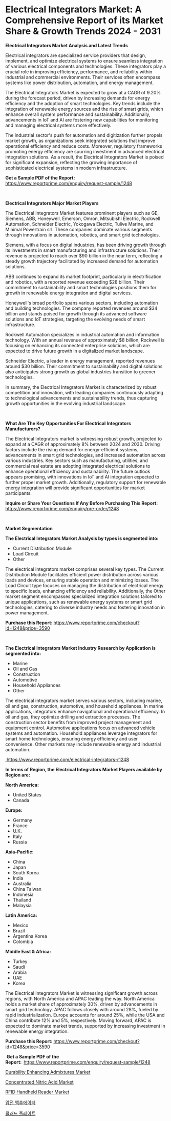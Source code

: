 <p><h1>Electrical Integrators Market: A Comprehensive Report of its Market Share & Growth Trends 2024 - 2031</h1></p><p><strong>Electrical Integrators Market Analysis and Latest Trends</strong></p>
<p><p>Electrical integrators are specialized service providers that design, implement, and optimize electrical systems to ensure seamless integration of various electrical components and technologies. These integrators play a crucial role in improving efficiency, performance, and reliability within industrial and commercial environments. Their services often encompass systems like power distribution, automation, and energy management.</p><p>The Electrical Integrators Market is expected to grow at a CAGR of 9.20% during the forecast period, driven by increasing demands for energy efficiency and the adoption of smart technologies. Key trends include the integration of renewable energy sources and the rise of smart grids, which enhance overall system performance and sustainability. Additionally, advancements in IoT and AI are fostering new capabilities for monitoring and managing electrical systems more effectively.</p><p>The industrial sector's push for automation and digitization further propels market growth, as organizations seek integrated solutions that improve operational efficiency and reduce costs. Moreover, regulatory frameworks promoting energy efficiency are spurring investment in advanced electrical integration solutions. As a result, the Electrical Integrators Market is poised for significant expansion, reflecting the growing importance of sophisticated electrical systems in modern infrastructure.</p></p>
<p><strong>Get a Sample PDF of the Report:&nbsp;</strong> <a href="https://www.reportprime.com/enquiry/request-sample/1248">https://www.reportprime.com/enquiry/request-sample/1248</a></p>
<p>&nbsp;</p>
<p><strong>Electrical Integrators Major Market Players</strong></p>
<p><p>The Electrical Integrators Market features prominent players such as GE, Siemens, ABB, Honeywell, Emerson, Omron, Mitsubishi Electric, Rockwell Automation, Schneider Electric, Yokogawa Electric, Tulive Marine, and Minimal Powertrain srl. These companies dominate various segments through innovations in automation, robotics, and smart grid technologies.</p><p>Siemens, with a focus on digital industries, has been driving growth through its investments in smart manufacturing and infrastructure solutions. Their revenue is projected to reach over $90 billion in the near term, reflecting a steady growth trajectory facilitated by increased demand for automation solutions.</p><p>ABB continues to expand its market footprint, particularly in electrification and robotics, with a reported revenue exceeding $28 billion. Their commitment to sustainability and smart technologies positions them for growth in renewable energy integration and digital services.</p><p>Honeywell's broad portfolio spans various sectors, including automation and building technologies. The company reported revenues around $34 billion and stands poised for growth through its advanced software solutions and IoT strategies, targeting the evolving needs of smart infrastructure.</p><p>Rockwell Automation specializes in industrial automation and information technology. With an annual revenue of approximately $8 billion, Rockwell is focusing on enhancing its connected enterprise solutions, which are expected to drive future growth in a digitalized market landscape.</p><p>Schneider Electric, a leader in energy management, reported revenues around $30 billion. Their commitment to sustainability and digital solutions also anticipates strong growth as global industries transition to greener technologies.</p><p>In summary, the Electrical Integrators Market is characterized by robust competition and innovation, with leading companies continuously adapting to technological advancements and sustainability trends, thus capturing growth opportunities in the evolving industrial landscape.</p></p>
<p>&nbsp;</p>
<p><strong>What Are The Key Opportunities For Electrical Integrators Manufacturers?</strong></p>
<p><p>The Electrical Integrators market is witnessing robust growth, projected to expand at a CAGR of approximately 8% between 2024 and 2030. Driving factors include the rising demand for energy-efficient systems, advancements in smart grid technologies, and increased automation across various industries. Key sectors such as manufacturing, utilities, and commercial real estate are adopting integrated electrical solutions to enhance operational efficiency and sustainability. The future outlook appears promising, with innovations in IoT and AI integration expected to further propel market growth. Additionally, regulatory support for renewable energy integration will provide significant opportunities for market participants.</p></p>
<p><strong>Inquire or Share Your Questions If Any Before Purchasing This Report:</strong> <a href="https://www.reportprime.com/enquiry/pre-order/1248">https://www.reportprime.com/enquiry/pre-order/1248</a></p>
<p>&nbsp;</p>
<p><strong>Market Segmentation</strong></p>
<p><strong>The Electrical Integrators Market Analysis by types is segmented into:</strong></p>
<p><ul><li>Current Distribution Module</li><li>Load Circuit</li><li>Other</li></ul></p>
<p><p>The electrical integrators market comprises several key types. The Current Distribution Module facilitates efficient power distribution across various loads and devices, ensuring stable operation and minimizing losses. The Load Circuit type focuses on managing the distribution of electrical energy to specific loads, enhancing efficiency and reliability. Additionally, the Other market segment encompasses specialized integration solutions tailored to unique applications, such as renewable energy systems or smart grid technologies, catering to diverse industry needs and fostering innovation in power management.</p></p>
<p><strong>Purchase this Report:&nbsp;</strong><a href="https://www.reportprime.com/checkout?id=1248&price=3590">https://www.reportprime.com/checkout?id=1248&price=3590</a></p>
<p>&nbsp;</p>
<p><strong>The Electrical Integrators Market Industry Research by Application is segmented into:</strong></p>
<p><ul><li>Marine</li><li>Oil and Gas</li><li>Construction</li><li>Automotive</li><li>Household Appliances</li><li>Other</li></ul></p>
<p><p>The electrical integrators market serves various sectors, including marine, oil and gas, construction, automotive, and household appliances. In marine applications, integrators enhance navigational and operational efficiency. In oil and gas, they optimize drilling and extraction processes. The construction sector benefits from improved project management and equipment control. Automotive applications focus on advanced vehicle systems and automation. Household appliances leverage integrators for smart home technologies, ensuring energy efficiency and user convenience. Other markets may include renewable energy and industrial automation.</p></p>
<p><a href="https://www.reportprime.com/electrical-integrators-r1248">&nbsp;https://www.reportprime.com/electrical-integrators-r1248</a></p>
<p><strong>In terms of Region, the Electrical Integrators Market Players available by Region are:</strong></p>
<p>
    <p> <strong> North America: </strong>
        <ul>
            <li>United States</li>
            <li>Canada</li>
        </ul>
        </p> 
    <p> <strong> Europe: </strong>
        <ul>
            <li>Germany</li>
            <li>France</li>
            <li>U.K.</li>
            <li>Italy</li>
            <li>Russia</li>
        </ul>
        </p> 
    <p> <strong> Asia-Pacific: </strong>
        <ul>
            <li>China</li>
            <li>Japan</li>
            <li>South Korea</li>
            <li>India</li>
            <li>Australia</li>
            <li>China Taiwan</li>
            <li>Indonesia</li>
            <li>Thailand</li>
            <li>Malaysia</li>
        </ul>
        </p> 
    <p> <strong> Latin America: </strong>
        <ul>
            <li>Mexico</li>
            <li>Brazil</li>
            <li>Argentina Korea</li>
            <li>Colombia</li>
        </ul>
        </p> 
    <p> <strong> Middle East & Africa: </strong>
        <ul>
            <li>Turkey</li>
            <li>Saudi</li>
            <li>Arabia</li>
            <li>UAE</li>
            <li>Korea</li>
        </ul>
    </p>
    </p>
<p><p>The Electrical Integrators Market is witnessing significant growth across regions, with North America and APAC leading the way. North America holds a market share of approximately 30%, driven by advancements in smart grid technology. APAC follows closely with around 28%, fueled by rapid industrialization. Europe accounts for around 25%, while the USA and China contribute 12% and 5%, respectively. Moving forward, APAC is expected to dominate market trends, supported by increasing investment in renewable energy integration.</p></p>
<p><strong>Purchase this Report: </strong><a href="https://www.reportprime.com/checkout?id=1248&price=3590">https://www.reportprime.com/checkout?id=1248&price=3590</a></p>
<p>&nbsp;<strong>Get a Sample PDF of the Report:&nbsp;&nbsp;</strong><a href="https://www.reportprime.com/enquiry/request-sample/1248">https://www.reportprime.com/enquiry/request-sample/1248</a></p>
<p><strong></strong></p>
<p><p><a href="https://issuu.com/reportprime-2/docs/durability-enhancing-admixtures-mar_6244f1cbf547ed">Durability Enhancing Admixtures Market</a></p><p><a href="https://www.linkedin.com/pulse/concentrated-nitric-acid-market-global-insights-sales-trends-ydsbf?trackingId=dXjvmVG8SWaDBlHrd%2BJQ4A%3D%3D">Concentrated Nitric Acid Market</a></p><p><a href="https://github.com/CliffMedina6/Market-Research-Report-List-6/blob/main/rfid-handheld-reader-market.md">RFID Handheld Reader Market</a></p><p><a href="https://medium.com/@gabrielblanda5656/%EC%95%95%EC%A0%84-%EC%95%A1%EC%B6%94%EC%97%90%EC%9D%B4%ED%84%B0-%EC%8B%9C%EC%9E%A5-%EC%A0%84%EB%A7%9D-%EC%A0%84%EC%B2%B4-%EC%82%B0%EC%97%85-%EB%B6%84%EC%84%9D-2024-2031-0fc62458d416">압전 액추에이터</a></p><p><a href="https://medium.com/@gabrielblanda5656/%ED%98%84%EC%9E%AC-%EB%B0%8F-%EB%AF%B8%EB%9E%98%EC%9D%98-%ED%81%B4%EB%9E%98%EB%93%9C-%ED%94%8C%EB%A0%88%EC%9D%B4%ED%8A%B8-%EC%8B%9C%EC%9E%A5-%EC%A0%84%EB%A7%9D%EC%9D%80-%EB%AC%B4%EC%97%87%EC%9D%B8%EA%B0%80%EC%9A%94-%EC%8B%9C%EC%9E%A5-%EB%B6%84%EC%84%9D-%EB%B0%8F-%ED%96%A5%ED%9B%84-%EB%B0%A9%ED%96%A5-2024-2031-2ead726a4e50">클래드 플레이트</a></p></p>